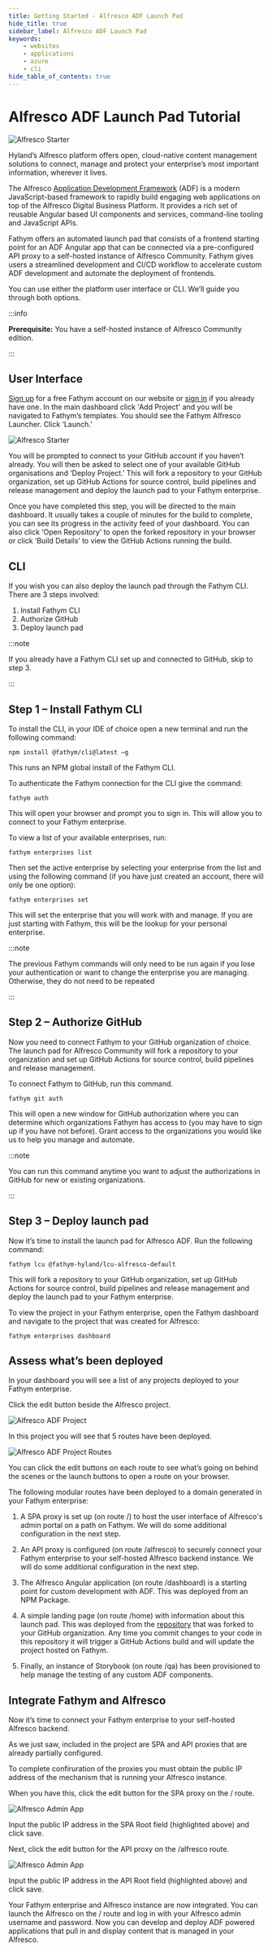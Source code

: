```yaml
---
title: Getting Started - Alfresco ADF Launch Pad
hide_title: true
sidebar_label: Alfresco ADF Launch Pad
keywords:
    - websites
    - applications
    - azure
    - cli
hide_table_of_contents: true
---
```


# Alfresco ADF Launch Pad Tutorial 

![Alfresco Starter](https://www.fathym.com/img/fathym-alfresco-starter.png)

Hyland’s Alfresco platform offers open, cloud-native content management solutions to connect, manage and protect your enterprise’s most important information, wherever it lives.

The Alfresco [Application Development Framework](https://www.alfresco.com/ecm-software/application-development-framework) (ADF) is a modern JavaScript-based framework to rapidly build engaging web applications on top of the Alfresco Digital Business Platform. It provides a rich set of reusable Angular based UI components and services, command-line tooling and JavaScript APIs.

Fathym offers an automated launch pad that consists of a frontend starting point for an ADF Angular app that can be connected via a pre-configured API proxy to a self-hosted instance of Alfresco Community. Fathym gives users a streamlined development and CI/CD workflow to accelerate custom ADF development and automate the deployment of frontends.

You can use either the platform user interface or CLI. We’ll guide you through both options.

:::info

**Prerequisite:** You have a self-hosted instance of Alfresco Community edition. 

:::

## User Interface

[Sign up](https://www.fathym.com/dashboard/) for a free Fathym account on our website or [sign in](https://www.fathym.com/dashboard/) if you already have one. In the main dashboard click 'Add Project' and you will be navigated to Fathym’s templates. You should see the Fathym Alfresco Launcher. Click ‘Launch.’

![Alfresco Starter](https://www.fathym.com/img/fathym-alfresco-launcher-ui.png)

You will be prompted to connect to your GitHub account if you haven’t already. You will then be asked to select one of your available GitHub organisations and ‘Deploy Project.’ This will fork a repository to your GitHub organization, set up GitHub Actions for source control, build pipelines and release management and deploy the launch pad to your Fathym enterprise. 

Once you have completed this step, you will be directed to the main dashboard. It usually takes a couple of minutes for the build to complete, you can see its progress in the activity feed of your dashboard. You can also click ‘Open Repository’ to open the forked repository in your browser or click ‘Build Details’ to view the GitHub Actions running the build.

## CLI
If you wish you can also deploy the launch pad through the Fathym CLI. There are 3 steps involved:

1.	Install Fathym CLI
2.	Authorize GitHub
3.	Deploy launch pad 

:::note

If you already have a Fathym CLI set up and connected to GitHub, skip to step 3. 

:::

## Step 1 – Install Fathym CLI

To install the CLI, in your IDE of choice open a new terminal and run the following command:

```cli
npm install @fathym/cli@latest –g
```

This runs an NPM global install of the Fathym CLI. 

To authenticate the Fathym connection for the CLI give the command:

```cli
fathym auth
```

This will open your browser and prompt you to sign in. This will allow you to connect to your Fathym enterprise.

To view a list of your available enterprises, run:

```cli
fathym enterprises list
```

Then set the active enterprise by selecting your enterprise from the list and using the following command (if you have just created an account, there will only be one option):

```cli
fathym enterprises set
```

This will set the enterprise that you will work with and manage. If you are just starting with Fathym, this will be the lookup for your personal enterprise.

:::note

The previous Fathym commands will only need to be run again if you lose your authentication or want to change the enterprise you are managing. Otherwise, they do not need to be repeated

:::

## Step 2 – Authorize GitHub

Now you need to connect Fathym to your GitHub organization of choice. The launch pad for Alfresco Community will fork a repository to your organization and set up GitHub Actions for source control, build pipelines and release management. 

To connect Fathym to GitHub, run this command.

```cli
fathym git auth
```

This will open a new window for GitHub authorization where you can determine which organizations Fathym has access to (you may have to sign up if you have not before). Grant access to the organizations you would like us to help you manage and automate.

:::note

You can run this command anytime you want to adjust the authorizations in GitHub for new or existing organizations.

:::

## Step 3 – Deploy launch pad 

Now it’s time to install the launch pad for Alfresco ADF. Run the following command:

```cli
fathym lcu @fathym-hyland/lcu-alfresco-default
```

This will fork a repository to your GitHub organization, set up GitHub Actions for source control, build pipelines and release management and deploy the launch pad to your Fathym enterprise.

To view the project in your Fathym enterprise, open the Fathym dashboard and navigate to the project that was created for Alfresco:

```cli
fathym enterprises dashboard
```

## Assess what’s been deployed

In your dashboard you will see a list of any projects deployed to your Fathym enterprise.

Click the edit button beside the Alfresco project.

![Alfresco ADF Project](https://www.fathym.com/img/alfresco-adf-project-ui.png)

In this project you will see that 5 routes have been deployed.

![Alfresco ADF Project Routes](https://www.fathym.com/img/alfresco-adf-project-routes.png)

You can click the edit buttons on each route to see what’s going on behind the scenes or the launch buttons to open a route on your browser.

The following modular routes have been deployed to a domain generated in your Fathym enterprise:

1. A SPA proxy is set up (on route /) to host the user interface of Alfresco's admin portal on a path on Fathym. We will do some additional configuration in the next step. 

2. An API proxy is configured (on route /alfresco) to securely connect your Fathym enterprise to your self-hosted Alfresco backend instance. We will do some additional configuration in the next step.

3. The Alfresco Angular application (on route /dashboard) is a starting point for custom development with ADF. This was deployed from an NPM Package.

4. A simple landing page (on route /home) with information about this launch pad. This was deployed from the [repository](https://github.com/fathym-hyland/alfresco-default) that was forked to your GitHub organization. Any time you commit changes to your code in this repository it will trigger a GitHub Actions build and will update the project hosted on Fathym.

5. Finally, an instance of Storybook (on route /qa) has been provisioned to help manage the testing of any custom ADF components.

## Integrate Fathym and Alfresco

Now it’s time to connect your Fathym enterprise to your self-hosted Alfresco backend.

As we just saw, included in the project are SPA and API proxies that are already partially configured.

To complete confiruration of the proxies you must obtain the public IP address of the mechanism that is running your Alfresco instance. 

When you have this, click the edit button for the SPA proxy on the / route.

![Alfresco Admin App](https://www.fathym.com/img/alfresco-admin-app.png)

Input the public IP address in the SPA Root field (highlighted above) and click save.

Next, click the edit button for the API proxy on the /alfresco route.

![Alfresco Admin App](https://www.fathym.com/img/alfresco-api-app.png)

Input the public IP address in the API Root field (highlighted above) and click save.

Your Fathym enterprise and Alfresco instance are now integrated. You can launch the Alfresco on the / route and log in with your Alfresco admin username and password. Now you can develop and deploy ADF powered applications that pull in and display content that is managed in your Alfresco. 